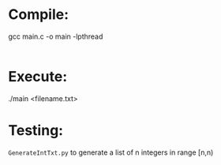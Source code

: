 # Compile:
gcc main.c -o main -lpthread<br><br>

# Execute:
./main <filename.txt>

# Testing:
`GenerateIntTxt.py` to generate a list of n integers in range [n,n)
